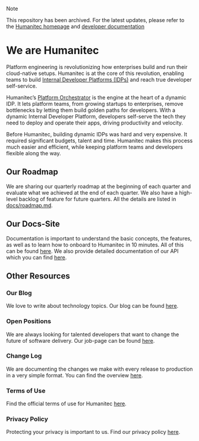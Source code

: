 > [!NOTE]
> This repository has been archived. For the latest updates, please refer to the [Humanitec homepage](https://humanitec.com) and [developer documentation](https://developer.humanitec.com/updates/change-log)

# We are Humanitec

Platform engineering is revolutionizing how enterprises build and run their cloud-native setups. Humanitec is at the core of this revolution, enabling teams to build [Internal Developer Platforms (IDPs)](https://humanitec.com/blog/what-is-an-internal-developer-platform) and reach true developer self-service.

Humanitec’s [Platform Orchestrator](https://humanitec.com/blog/what-is-a-platform-orchestrator) is the engine at the heart of a dynamic IDP. It lets platform teams, from growing startups to enterprises, remove bottlenecks by letting them build golden paths for developers. With a dynamic Internal Developer Platform, developers self-serve the tech they need to deploy and operate their apps, driving productivity and velocity.

Before Humanitec, building dynamic IDPs was hard and very expensive. It required significant budgets, talent and time. Humanitec makes this process much easier and efficient, while keeping platform teams and developers flexible along the way.

## Our Roadmap

We are sharing our quarterly roadmap at the beginning of each quarter and evaluate what we achieved at the end of each quarter. We also have a high-level backlog of feature for future quarters. All the details are listed in [docs/roadmap.md](docs/roadmap.md).

## Our Docs-Site

Documentation is important to understand the basic concepts, the features, as well as to learn how to onboard to Humanitec in 10 minutes. All of this can be found [here](https://docs.humanitec.com). We also provide detailed documentation of our API which you can find [here](https://api-docs.humanitec.com).

## Other Resources

### Our Blog

We love to write about technology topics. Our blog can be found [here](https://humanitec.com/blog).

### Open Positions

We are always looking for talented developers that want to change the future of software delivery. Our job-page can be found [here](https://humanitec.com/careers).

### Change Log

We are documenting the changes we make with every release to production in a very simple format. You can find the overview [here](docs/change-log.md).

### Terms of Use

Find the official terms of use for Humanitec [here](https://humanitec.com/terms-and-conditions).

### Privacy Policy

Protecting your privacy is important to us. Find our privacy policy [here](https://humanitec.com/privacy-policy).
